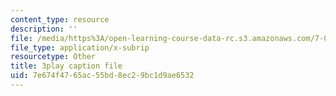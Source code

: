 ```yaml
---
content_type: resource
description: ''
file: /media/https%3A/open-learning-course-data-rc.s3.amazonaws.com/7-013-introductory-biology-spring-2013/7e674f4765ac55bd8ec29bc1d9ae6532_THR1YOKVdtk.vtt
file_type: application/x-subrip
resourcetype: Other
title: 3play caption file
uid: 7e674f47-65ac-55bd-8ec2-9bc1d9ae6532
---
```

